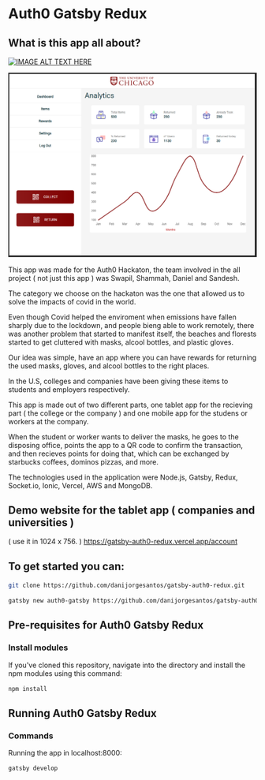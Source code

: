 # Auth0 Gatsby Redux

## What is this app all about?

[![IMAGE ALT TEXT HERE](https://img.youtube.com/vi/watch?v=8Eo7Df15iqc&feature=emb_logo/0.jpg)](https://www.youtube.com/watch?v=8Eo7Df15iqc&feature=emb_logo)

![alt text](https://github.com/danijorgesantos/gatsby-auth0-redux/blob/master/readme.PNG?raw=true)

This app was made for the Auth0 Hackaton, the team involved in the all project ( not just this app ) was Swapil, Shammah, Daniel and Sandesh.

The category we choose on the hackaton was the one that allowed us to solve the impacts of covid in the world. 

Even though Covid helped the enviroment when emissions have fallen sharply due to the lockdown, and people bieng able to work remotely,
there was another problem that started to manifest itself, the beaches and florests started to get cluttered with masks, alcool bottles,
and plastic gloves.

Our idea was simple, have an app where you can have rewards for returning the used masks, gloves, and alcool bottles to the right places.

In the U.S, colleges and companies have been giving these items to students and employers respectively.

This app is made out of two different parts, one tablet app for the recieving part ( the college or the company ) and one mobile app for the
studens or workers at the company.


When the student or worker wants to deliver the masks, he goes to the disposing office, points the app to a QR code to confirm the transaction,
and then recieves points for doing that, which can be exchanged by starbucks coffees, dominos pizzas, and more.

The technologies used in the application were Node.js, Gatsby, Redux, Socket.io, Ionic, Vercel, AWS and MongoDB.  

## Demo website for the tablet app ( companies and universities )
( use it in 1024 x 756. )
https://gatsby-auth0-redux.vercel.app/account

## To get started you can:

```bash
git clone https://github.com/danijorgesantos/gatsby-auth0-redux.git
```

```bash
gatsby new auth0-gatsby https://github.com/danijorgesantos/gatsby-auth0-redux.git
```

## Pre-requisites for Auth0 Gatsby Redux

### Install modules

If you've cloned this repository, navigate into the directory and install the npm modules using this command:

```bash
npm install
```

## Running Auth0 Gatsby Redux

### Commands

Running the app in localhost:8000:

```bash
gatsby develop
```
